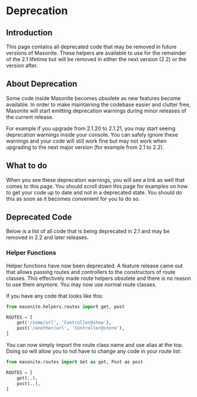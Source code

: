 # Deprecation

## Introduction

This page contains all deprecated code that may be removed in future versions of Masonite. These helpers are available to use for the remainder of the 2.1 lifetime but will be removed in either the next version \(2.2\) or the version after.

## About Deprecation

Some code inside Masonite becomes obsolete as new features become available. In order to make maintaining the codebase easier and clutter free, Masonite will start emitting deprecation warnings during minor releases of the current release.

For example if you upgrade from 2.1.20 to 2.1.21, you may start seeing deprecation warnings inside your console. You can safely ignore these warnings and your code will still work fine but may not work when upgrading to the next major version \(for example from 2.1 to 2.2\).

## What to do

When you see these deprecation warnings, you will see a link as well that comes to this page. You should scroll down this page for examples on how to get your code up to date and not in a deprecated state. You should do this as soon as it becomes convenient for you to do so.

## Deprecated Code

Below is a list of all code that is being deprecated in 2.1 and may be removed in 2.2 and later releases.

### Helper Functions

Helper functions have now been deprecated. A feature release came out that allows passing routes and controllers to the constructors of route classes. This effectively made route helpers obsolete and there is no reason to use them anymore. You may now use normal route classes.

If you have any code that looks like this:

```python
from masonite.helpers.routes import get, post

ROUTES = [
    get('/some/url', 'Controller@show'),
    post('/another/url', 'Controller@store'),
]
```

You can now simply import the route class name and use alias at the top. Doing so will allow you to not have to change any code in your route list:

```python
from masonite.routes import Get as get, Post as post

ROUTES = [
    get(..),
    post(..),
]
```

